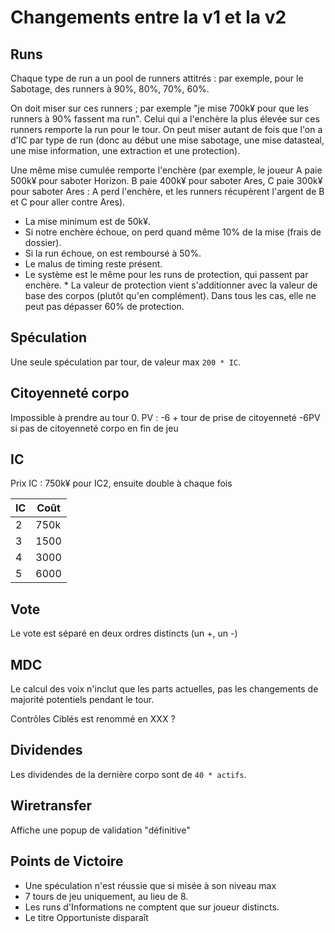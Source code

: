 # Changements entre la v1 et la v2

## Runs
Chaque type de run a un pool de runners attitrés : par exemple, pour le Sabotage, des runners à 90%, 80%, 70%, 60%.

On doit miser sur ces runners ; par exemple "je mise 700k¥ pour que les runners à 90% fassent ma run". Celui qui a l'enchère la plus élevée sur ces runners remporte la run pour le tour. On peut miser autant de fois que l'on a d'IC par type de run (donc au début une mise sabotage, une mise datasteal, une mise information, une extraction et une protection).

Une même mise cumulée remporte l'enchère (par exemple, le joueur A paie 500k¥ pour saboter Horizon. B paie 400k¥ pour saboter Ares, C paie 300k¥ pour saboter Ares : A perd l'enchère, et les runners récupèrent l'argent de B et C pour aller contre Ares).

* La mise minimum est de 50k¥.
* Si notre enchère échoue, on perd quand même 10% de la mise (frais de dossier).
* Si la run échoue, on est remboursé à 50%.
* Le malus de timing reste présent.
* Le système est le même pour les runs de protection, qui passent par enchère. * La valeur de protection vient s'additionner avec la valeur de base des corpos (plutôt qu'en complément). Dans tous les cas, elle ne peut pas dépasser 60% de protection.

## Spéculation
Une seule spéculation par tour, de valeur max `200 * IC`.

## Citoyenneté corpo
Impossible à prendre au tour 0.
PV : -6 + tour de prise de citoyenneté
-6PV si pas de citoyenneté corpo en fin de jeu

## IC
Prix IC : 750k¥ pour IC2, ensuite double à chaque fois

| IC | Coût       |
|----|------------|
| 2  |  750k      |
| 3  |  1500      |
| 4  |  3000      |
| 5  |  6000      |


## Vote
Le vote est séparé en deux ordres distincts (un +, un -)

## MDC
Le calcul des voix n'inclut que les parts actuelles, pas les changements de majorité potentiels pendant le tour.

Contrôles Ciblés est renommé en XXX ?

## Dividendes
Les dividendes de la dernière corpo sont de `40 * actifs`.

## Wiretransfer
Affiche une popup de validation "définitive"

## Points de Victoire

* Une spéculation n'est réussie que si misée à son niveau max
* 7 tours de jeu uniquement, au lieu de 8.
* Les runs d'Informations ne comptent que sur joueur distincts.
* Le titre Opportuniste disparaît
